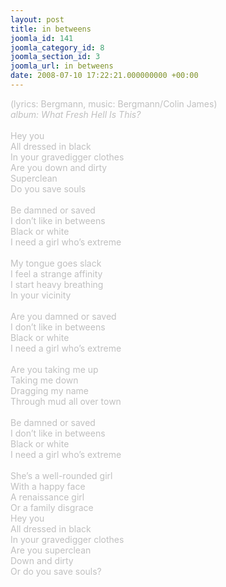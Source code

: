 ```yaml
---
layout: post
title: in betweens
joomla_id: 141
joomla_category_id: 8
joomla_section_id: 3
joomla_url: in betweens
date: 2008-07-10 17:22:21.000000000 +00:00
---
```

<span style="color: #c0c0c0">(lyrics: Bergmann, music: Bergmann/Colin James)<br />
<i>album: What Fresh Hell Is This?</i><br />
<br />
Hey you<br />
All dressed in black<br />
In your gravedigger clothes<br />
Are you down and dirty<br />
Superclean<br />
Do you save souls<br />
<br />
Be damned or saved<br />
I don&rsquo;t like in betweens<br />
Black or white<br />
I need a girl who&rsquo;s extreme<br />
<br />
My tongue goes slack<br />
I feel a strange affinity<br />
I start heavy breathing<br />
In your vicinity<br />
<br />
Are you damned or saved<br />
I don&rsquo;t like in betweens<br />
Black or white<br />
I need a girl who&rsquo;s extreme<br />
<br />
Are you taking me up<br />
Taking me down<br />
Dragging my name<br />
Through mud all over town<br />
<br />
Be damned or saved<br />
I don&rsquo;t like in betweens<br />
Black or white<br />
I need a girl who&rsquo;s extreme<br />
<br />
She&rsquo;s a well-rounded girl<br />
With a happy face<br />
A renaissance girl<br />
Or a family disgrace<br />
Hey you<br />
All dressed in black<br />
In your gravedigger clothes<br />
Are you superclean <br />
Down and dirty<br />
Or do you save souls?<br />
</span>
<br />
